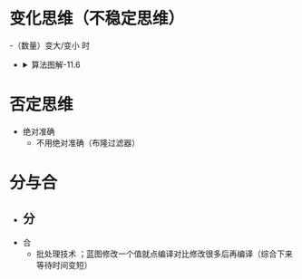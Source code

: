 
# 变化思维（不稳定思维）
  -（数量）变大/变小 时
  - <details>
    <summary>算法图解-11.6</summary>
    
    - 每当有人发布链接时，你都要检查它以前是否发布过，因为之前未发布过的故事更有价值
    - Google可能有一个庞大的散列表，其中的键是已搜集的网页，值为bool类型
    - 面临海量数据时，占用大量的存储空间问题 --> 布隆过滤器
     
  </details>

# 否定思维
  - 绝对准确
    - 不用绝对准确（布隆过滤器）


# 分与合
  - 分
    - 
  - 合
    - 批处理技术 ；蓝图修改一个值就点编译对比修改很多后再编译（综合下来等待时间变短）
